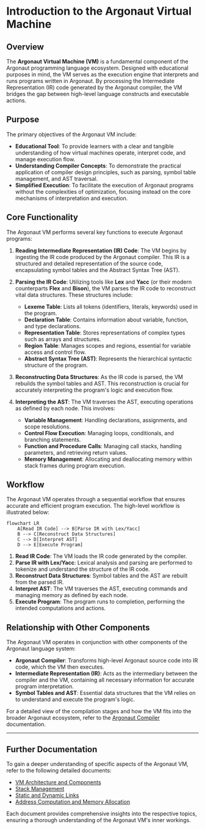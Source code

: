# Introduction to the Argonaut Virtual Machine

## Overview

The **Argonaut Virtual Machine (VM)** is a fundamental component of the Argonaut programming language ecosystem. Designed with educational purposes in mind, the VM serves as the execution engine that interprets and runs programs written in Argonaut. By processing the Intermediate Representation (IR) code generated by the Argonaut compiler, the VM bridges the gap between high-level language constructs and executable actions.

## Purpose

The primary objectives of the Argonaut VM include:

- **Educational Tool**: To provide learners with a clear and tangible understanding of how virtual machines operate, interpret code, and manage execution flow.
- **Understanding Compiler Concepts**: To demonstrate the practical application of compiler design principles, such as parsing, symbol table management, and AST traversal.
- **Simplified Execution**: To facilitate the execution of Argonaut programs without the complexities of optimization, focusing instead on the core mechanisms of interpretation and execution.

## Core Functionality

The Argonaut VM performs several key functions to execute Argonaut programs:

1. **Reading Intermediate Representation (IR) Code**: The VM begins by ingesting the IR code produced by the Argonaut compiler. This IR is a structured and detailed representation of the source code, encapsulating symbol tables and the Abstract Syntax Tree (AST).

2. **Parsing the IR Code**: Utilizing tools like **Lex** and **Yacc** (or their modern counterparts **Flex** and **Bison**), the VM parses the IR code to reconstruct vital data structures. These structures include:
   - **Lexeme Table**: Lists all tokens (identifiers, literals, keywords) used in the program.
   - **Declaration Table**: Contains information about variable, function, and type declarations.
   - **Representation Table**: Stores representations of complex types such as arrays and structures.
   - **Region Table**: Manages scopes and regions, essential for variable access and control flow.
   - **Abstract Syntax Tree (AST)**: Represents the hierarchical syntactic structure of the program.

3. **Reconstructing Data Structures**: As the IR code is parsed, the VM rebuilds the symbol tables and AST. This reconstruction is crucial for accurately interpreting the program's logic and execution flow.

4. **Interpreting the AST**: The VM traverses the AST, executing operations as defined by each node. This involves:
   - **Variable Management**: Handling declarations, assignments, and scope resolutions.
   - **Control Flow Execution**: Managing loops, conditionals, and branching statements.
   - **Function and Procedure Calls**: Managing call stacks, handling parameters, and retrieving return values.
   - **Memory Management**: Allocating and deallocating memory within stack frames during program execution.

## Workflow

The Argonaut VM operates through a sequential workflow that ensures accurate and efficient program execution. The high-level workflow is illustrated below:

```mermaid
flowchart LR
    A[Read IR Code] --> B[Parse IR with Lex/Yacc]
    B --> C[Reconstruct Data Structures]
    C --> D[Interpret AST]
    D --> E[Execute Program]
```

1. **Read IR Code**: The VM loads the IR code generated by the compiler.
2. **Parse IR with Lex/Yacc**: Lexical analysis and parsing are performed to tokenize and understand the structure of the IR code.
3. **Reconstruct Data Structures**: Symbol tables and the AST are rebuilt from the parsed IR.
4. **Interpret AST**: The VM traverses the AST, executing commands and managing memory as defined by each node.
5. **Execute Program**: The program runs to completion, performing the intended computations and actions.

## Relationship with Other Components

The Argonaut VM operates in conjunction with other components of the Argonaut language system:

- **Argonaut Compiler**: Transforms high-level Argonaut source code into IR code, which the VM then executes.
- **Intermediate Representation (IR)**: Acts as the intermediary between the compiler and the VM, containing all necessary information for accurate program interpretation.
- **Symbol Tables and AST**: Essential data structures that the VM relies on to understand and execute the program's logic.

For a detailed view of the compilation stages and how the VM fits into the broader Argonaut ecosystem, refer to the [Argonaut Compiler](https://github.com/zestones/Argonaut/wiki/The-Argonaut-Compiler) documentation.

---

## Further Documentation

To gain a deeper understanding of specific aspects of the Argonaut VM, refer to the following detailed documents:

- [VM Architecture and Components](02-vm-architecture-and-components.md)
- [Stack Management](03-stack-management.md)
- [Static and Dynamic Links](04-static-and-dynamic-link.md)
- [Address Computation and Memory Allocation](06-adress-computation-and-memory-allocation.md)

Each document provides comprehensive insights into the respective topics, ensuring a thorough understanding of the Argonaut VM's inner workings.
